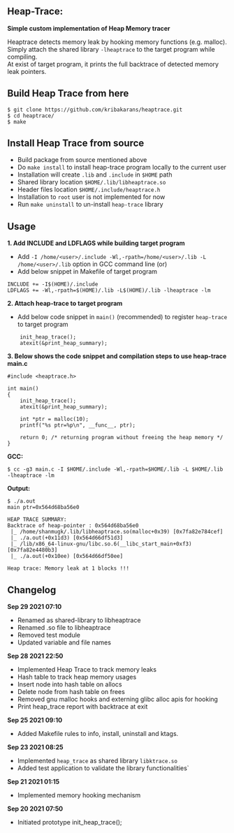 
## Heap-Trace:
**Simple custom implementation of Heap Memory tracer**

Heaptrace detects memory leak by hooking memory functions (e.g. malloc).<br>
Simply attach the shared library ```-lheaptrace``` to the target program while compiling.<br>
At exist of target program, it prints the full backtrace of detected memory leak pointers.<br>

## Build Heap Trace from here
```
$ git clone https://github.com/kribakarans/heaptrace.git
$ cd heaptrace/
$ make
```
## Install Heap Trace from source
- Build package from source mentioned above
- Do ```make install``` to install heap-trace program locally to the current user
- Installation will create ```.lib``` and ```.include``` in ```$HOME``` path
- Shared library location ```$HOME/.lib/libheaptrace.so```
- Header files location ```$HOME/.include/heaptrace.h```
- Installation to ```root``` user is not implemented for now
- Run ```make uninstall``` to un-install ```heap-trace``` library
## Usage
**1. Add INCLUDE and LDFLAGS while building target program**
- Add ```-I /home/<user>/.include -Wl,-rpath=/home/<user>/.lib -L /home/<user>/.lib``` option in GCC command line (or)<br>
- Add below snippet in Makefile of target program
```
INCLUDE += -I$(HOME)/.include
LDFLAGS += -Wl,-rpath=$(HOME)/.lib -L$(HOME)/.lib -lheaptrace -lm
``` 

**2. Attach heap-trace to target program**
- Add below code snippet in ```main()``` (recommended) to register ```heap-trace``` to target program
```
    init_heap_trace();
    atexit(&print_heap_summary);
```
**3. Below shows the code snippet and compilation steps to use heap-trace**<br>
**main.c**
```
#include <heaptrace.h>

int main()
{
	init_heap_trace();
	atexit(&print_heap_summary);

	int *ptr = malloc(10);
	printf("%s ptr=%p\n", __func__, ptr);

	return 0; /* returning program without freeing the heap memory */
}
```
**GCC:**
```
$ cc -g3 main.c -I $HOME/.include -Wl,-rpath=$HOME/.lib -L $HOME/.lib  -lheaptrace -lm
```
**Output:**
```
$ ./a.out 
main ptr=0x564d68ba56e0

HEAP TRACE SUMMARY:
Backtrace of heap-pointer : 0x564d68ba56e0
 |_ /home/shanmugk/.lib/libheaptrace.so(malloc+0x39) [0x7fa82e784cef]
 |_ ./a.out(+0x11d3) [0x564d66df51d3]
 |_ /lib/x86_64-linux-gnu/libc.so.6(__libc_start_main+0xf3) [0x7fa82e4480b3]
 |_ ./a.out(+0x10ee) [0x564d66df50ee]

Heap trace: Memory leak at 1 blocks !!!
```

## Changelog

**Sep 29 2021 07:10**
- Renamed as shared-library to libheaptrace
- Renamed .so file to libheaptrace
- Removed test module
- Updated variable and file names

**Sep 28 2021 22:50**
- Implemented Heap Trace to track memory leaks
- Hash table to track heap memory usages
- Insert node into hash table on allocs
- Delete node from hash table on frees
- Removed gnu malloc hooks and externing glibc alloc apis for hooking 
- Print heap_trace report with backtrace at exit

**Sep 25 2021 09:10**
- Added Makefile rules to info, install, uninstall and ktags.

**Sep 23 2021 08:25**
- Implemented ```heap_trace``` as shared library ```libktrace.so```
- Added test application to validate the library functionalities`

**Sep 21 2021 01:15**
- Implemented memory hooking mechanism

**Sep 20 2021 07:50**
- Initiated prototype init_heap_trace();
